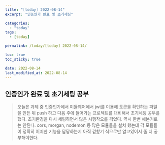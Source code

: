 ```yaml
---
title: "[today] 2022-08-14"
excerpt: "인증인가 완료 및 초기세팅"

categories:
  - "today"
tags:
  - [today]

permalink: /today/[today] 2022-08-14/

toc: true
toc_sticky: true

date: 2022-08-14
last_modified_at: 2022-08-14
---
```


## 인증인가 완료 및 초기세팅 공부

> 오늘은 과제 중 인증인가에서 미들웨어에서 jwt를 이용해 토큰을 확인하는 파일을 만든 뒤 push 하고 다음 주에 들어가는 프로젝트를 대비해서 초기세팅 공부를 했다. 초기환경을 다시 세팅하면서 많은 시행착오를 겪었다. 역시 한번 해본거로는 안된다. cors, morgan, nodemon 등 많은 모듈들을 설치 했는데 각 모듈들이 정확히 어떠한 기능을 담당하는지 아직 겉핥기 식으로만 알고있어서 좀 더 공부해야한다.